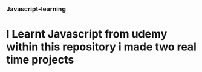 ### Javascript-learning

# I Learnt Javascript from udemy within this repository i made two real time projects 

